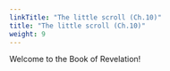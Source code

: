 ```yaml
---
linkTitle: "The little scroll (Ch.10)"
title: "The little scroll (Ch.10)"
weight: 9
---
```


Welcome to the Book of Revelation!

<!--more-->
